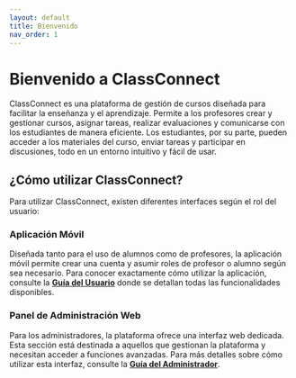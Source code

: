 ```yaml
---
layout: default
title: Bienvenido
nav_order: 1
---
```


# Bienvenido a ClassConnect

ClassConnect es una plataforma de gestión de cursos diseñada para facilitar la enseñanza y el aprendizaje. Permite a los profesores crear y gestionar cursos, asignar tareas, realizar evaluaciones y comunicarse con los estudiantes de manera eficiente. Los estudiantes, por su parte, pueden acceder a los materiales del curso, enviar tareas y participar en discusiones, todo en un entorno intuitivo y fácil de usar.

## ¿Cómo utilizar ClassConnect?

Para utilizar ClassConnect, existen diferentes interfaces según el rol del usuario:

### Aplicación Móvil

Diseñada tanto para el uso de alumnos como de profesores, la aplicación móvil permite crear una cuenta y asumir roles de profesor o alumno según sea necesario. Para conocer exactamente cómo utilizar la aplicación, consulte la [**Guía del Usuario**](user/) donde se detallan todas las funcionalidades disponibles.

### Panel de Administración Web

Para los administradores, la plataforma ofrece una interfaz web dedicada. Esta sección está destinada a aquellos que gestionan la plataforma y necesitan acceder a funciones avanzadas. Para más detalles sobre cómo utilizar esta interfaz, consulte la [**Guía del Administrador**](admin/).
